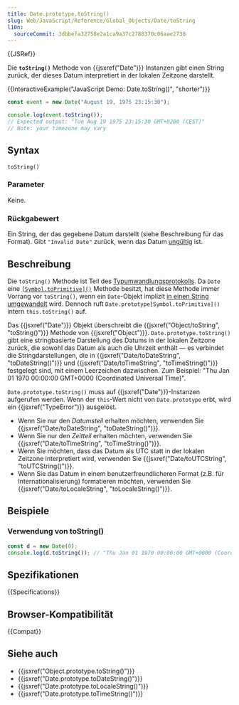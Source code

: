 ```yaml
---
title: Date.prototype.toString()
slug: Web/JavaScript/Reference/Global_Objects/Date/toString
l10n:
  sourceCommit: 3dbbefa32758e2a1ca9a37c2788370c06aae2738
---
```


{{JSRef}}

Die **`toString()`** Methode von {{jsxref("Date")}} Instanzen gibt einen String zurück, der dieses Datum interpretiert in der lokalen Zeitzone darstellt.

{{InteractiveExample("JavaScript Demo: Date.toString()", "shorter")}}

```js interactive-example
const event = new Date("August 19, 1975 23:15:30");

console.log(event.toString());
// Expected output: "Tue Aug 19 1975 23:15:30 GMT+0200 (CEST)"
// Note: your timezone may vary
```

## Syntax

```js-nolint
toString()
```

### Parameter

Keine.

### Rückgabewert

Ein String, der das gegebene Datum darstellt (siehe Beschreibung für das Format). Gibt `"Invalid Date"` zurück, wenn das Datum [ungültig](/de/docs/Web/JavaScript/Reference/Global_Objects/Date#the_epoch_timestamps_and_invalid_date) ist.

## Beschreibung

Die `toString()` Methode ist Teil des [Typumwandlungsprotokolls](/de/docs/Web/JavaScript/Guide/Data_structures#type_coercion). Da `Date` eine [`[Symbol.toPrimitive]()`](/de/docs/Web/JavaScript/Reference/Global_Objects/Date/Symbol.toPrimitive) Methode besitzt, hat diese Methode immer Vorrang vor `toString()`, wenn ein `Date`-Objekt implizit [in einen String umgewandelt](/de/docs/Web/JavaScript/Reference/Global_Objects/String#string_coercion) wird. Dennoch ruft `Date.prototype[Symbol.toPrimitive]()` intern `this.toString()` auf.

Das {{jsxref("Date")}} Objekt überschreibt die {{jsxref("Object/toString", "toString()")}} Methode von {{jsxref("Object")}}. `Date.prototype.toString()` gibt eine stringbasierte Darstellung des Datums in der lokalen Zeitzone zurück, die sowohl das Datum als auch die Uhrzeit enthält — es verbindet die Stringdarstellungen, die in {{jsxref("Date/toDateString", "toDateString()")}} und {{jsxref("Date/toTimeString", "toTimeString()")}} festgelegt sind, mit einem Leerzeichen dazwischen. Zum Beispiel: "Thu Jan 01 1970 00:00:00 GMT+0000 (Coordinated Universal Time)".

`Date.prototype.toString()` muss auf {{jsxref("Date")}}-Instanzen aufgerufen werden. Wenn der `this`-Wert nicht von `Date.prototype` erbt, wird ein {{jsxref("TypeError")}} ausgelöst.

- Wenn Sie nur den _Datumsteil_ erhalten möchten, verwenden Sie {{jsxref("Date/toDateString", "toDateString()")}}.
- Wenn Sie nur den _Zeitteil_ erhalten möchten, verwenden Sie {{jsxref("Date/toTimeString", "toTimeString()")}}.
- Wenn Sie möchten, dass das Datum als UTC statt in der lokalen Zeitzone interpretiert wird, verwenden Sie {{jsxref("Date/toUTCString", "toUTCString()")}}.
- Wenn Sie das Datum in einem benutzerfreundlicheren Format (z.B. für Internationalisierung) formatieren möchten, verwenden Sie {{jsxref("Date/toLocaleString", "toLocaleString()")}}.

## Beispiele

### Verwendung von toString()

```js
const d = new Date(0);
console.log(d.toString()); // "Thu Jan 01 1970 00:00:00 GMT+0000 (Coordinated Universal Time)"
```

## Spezifikationen

{{Specifications}}

## Browser-Kompatibilität

{{Compat}}

## Siehe auch

- {{jsxref("Object.prototype.toString()")}}
- {{jsxref("Date.prototype.toDateString()")}}
- {{jsxref("Date.prototype.toLocaleString()")}}
- {{jsxref("Date.prototype.toTimeString()")}}

